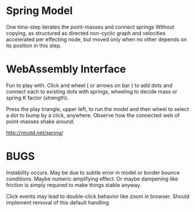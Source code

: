# Spring Model

One time-step iterates the point-masses and connect springs
Without copying, as structured as directed non-cyclic graph
and  velocities accelerated  per effecting node,  but moved
only when no other depends on its position in this step.

# WebAssembly Interface

Fun to play with.  Click  and wheel ( or arrows on bar ) to
add dots  and connect each to  existing dots  with springs,
wheeling to decide mass or spring K factor (strength).

Press the play triangle,  upper left, to run the model  and
then  wheel to select a dot  to bump  by a click, anywhere.
Observe how the connected web of point-masses shake around.

<http://rmotd.net/spring/>

# BUGS

Instability occurs.  May be due to subtle error in model or
border bounce conditions.  Maybe numeric amplifying effect.
Or maybe dampening like friction is simply required to make
things stable anyway.

Click events may lead to double-click behavior like zoom in
browser.  Should implement removal of this default handling
